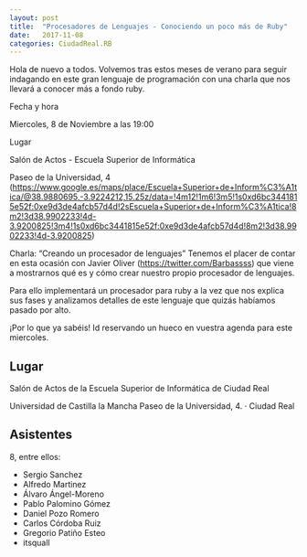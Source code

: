 ```yaml
---
layout: post
title:  "Procesadores de Lenguajes - Conociendo un poco más de Ruby"
date:   2017-11-08
categories: CiudadReal.RB
---
```


Hola de nuevo a todos. Volvemos tras estos meses de verano para seguir indagando
en este gran lenguaje de programación con una charla que nos llevará a conocer
más a fondo ruby.

Fecha y hora

Miercoles, 8 de Noviembre a las 19:00

Lugar

Salón de Actos - Escuela Superior de Informática

Paseo de la Universidad, 4
(https://www.google.es/maps/place/Escuela+Superior+de+Inform%C3%A1tica/@38.9880695,-3.9224212,15.25z/data=!4m12!1m6!3m5!1s0xd6bc3441815e52f:0xe9d3de4afcb57d4d!2sEscuela+Superior+de+Inform%C3%A1tica!8m2!3d38.9902233!4d-3.9200825!3m4!1s0xd6bc3441815e52f:0xe9d3de4afcb57d4d!8m2!3d38.9902233!4d-3.9200825)

Charla: “Creando un procesador de lenguajes” Tenemos el placer de contar en esta
ocasión con Javier Oliver (https://twitter.com/Barbassss) que viene a mostrarnos
qué es y cómo crear nuestro propio procesador de lenguajes.

Para ello implementará un procesador para ruby a la vez que nos explica sus
fases y analizamos detalles de este lenguaje que quizás habíamos pasado por
alto.

¡Por lo que ya sabéis! Id reservando un hueco en vuestra agenda para este
miercoles.


## Lugar

Salón de Actos de la Escuela Superior de Informática de Ciudad Real

Universidad de Castilla la Mancha Paseo de la Universidad, 4. · Ciudad Real

## Asistentes

8, entre ellos:

- Sergio Sanchez
- Alfredo Martinez
- Álvaro Ángel-Moreno
- Pablo Palomino Gómez
- Daniel Pozo Romero
- Carlos Córdoba Ruiz
- Gregorio Patiño Esteo
- itsquall

